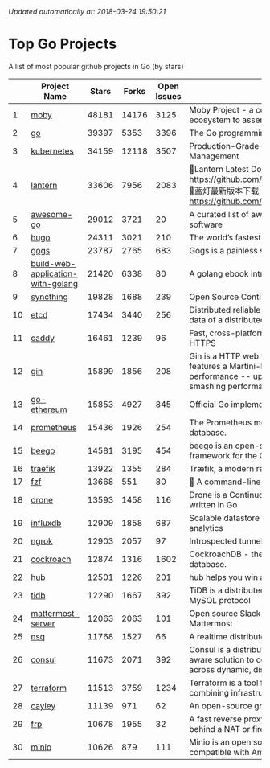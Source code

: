 *Updated automatically at: 2018-03-24 19:50:21* 
# Top Go Projects
A list of most popular github projects in Go (by stars)

|    | Project Name | Stars | Forks | Open Issues | Description |
| -- | ------------ | ----- | ----- | ----------- | ----------- |
| 1 | [moby](https://github.com/moby/moby) | 48181 | 14176 | 3125 | Moby Project - a collaborative project for the container ecosystem to assemble container-based systems |
| 2 | [go](https://github.com/golang/go) | 39397 | 5353 | 3396 | The Go programming language |
| 3 | [kubernetes](https://github.com/kubernetes/kubernetes) | 34159 | 12118 | 3507 | Production-Grade Container Scheduling and Management |
| 4 | [lantern](https://github.com/getlantern/lantern) | 33606 | 7956 | 2083 | 🔴Lantern Latest Download https://github.com/getlantern/lantern/releases/tag/latest 🔴蓝灯最新版本下载 https://github.com/getlantern/forum/issues/833 🔴  |
| 5 | [awesome-go](https://github.com/avelino/awesome-go) | 29012 | 3721 | 20 | A curated list of awesome Go frameworks, libraries and software |
| 6 | [hugo](https://github.com/gohugoio/hugo) | 24311 | 3021 | 210 | The world’s fastest framework for building websites. |
| 7 | [gogs](https://github.com/gogits/gogs) | 23787 | 2765 | 683 | Gogs is a painless self-hosted Git service. |
| 8 | [build-web-application-with-golang](https://github.com/astaxie/build-web-application-with-golang) | 21420 | 6338 | 80 | A golang ebook intro how to build a web with golang |
| 9 | [syncthing](https://github.com/syncthing/syncthing) | 19828 | 1688 | 239 | Open Source Continuous File Synchronization |
| 10 | [etcd](https://github.com/coreos/etcd) | 17434 | 3440 | 256 | Distributed reliable key-value store for the most critical data of a distributed system |
| 11 | [caddy](https://github.com/mholt/caddy) | 16461 | 1239 | 96 | Fast, cross-platform HTTP/2 web server with automatic HTTPS |
| 12 | [gin](https://github.com/gin-gonic/gin) | 15899 | 1856 | 208 | Gin is a HTTP web framework written in Go (Golang). It features a Martini-like API with much better performance -- up to 40 times faster. If you need smashing performance, get yourself some Gin. |
| 13 | [go-ethereum](https://github.com/ethereum/go-ethereum) | 15853 | 4927 | 845 | Official Go implementation of the Ethereum protocol |
| 14 | [prometheus](https://github.com/prometheus/prometheus) | 15436 | 1926 | 254 | The Prometheus monitoring system and time series database. |
| 15 | [beego](https://github.com/astaxie/beego) | 14581 | 3195 | 454 | beego is an open-source, high-performance web framework for the Go programming language. |
| 16 | [traefik](https://github.com/containous/traefik) | 13922 | 1355 | 284 | Træfik, a modern reverse proxy |
| 17 | [fzf](https://github.com/junegunn/fzf) | 13668 | 551 | 80 | :cherry_blossom: A command-line fuzzy finder |
| 18 | [drone](https://github.com/drone/drone) | 13593 | 1458 | 116 | Drone is a Continuous Delivery platform built on Docker, written in Go |
| 19 | [influxdb](https://github.com/influxdata/influxdb) | 12909 | 1858 | 687 | Scalable datastore for metrics, events, and real-time analytics |
| 20 | [ngrok](https://github.com/inconshreveable/ngrok) | 12903 | 2057 | 97 | Introspected tunnels to localhost |
| 21 | [cockroach](https://github.com/cockroachdb/cockroach) | 12874 | 1316 | 1602 | CockroachDB - the open source, cloud-native SQL database. |
| 22 | [hub](https://github.com/github/hub) | 12501 | 1226 | 201 | hub helps you win at git. |
| 23 | [tidb](https://github.com/pingcap/tidb) | 12290 | 1667 | 392 | TiDB is a distributed HTAP database compatible with the MySQL protocol  |
| 24 | [mattermost-server](https://github.com/mattermost/mattermost-server) | 12063 | 2063 | 101 | Open source Slack-alternative in Golang and React - Mattermost |
| 25 | [nsq](https://github.com/nsqio/nsq) | 11768 | 1527 | 66 | A realtime distributed messaging platform |
| 26 | [consul](https://github.com/hashicorp/consul) | 11673 | 2071 | 392 | Consul is a distributed, highly available, and data center aware solution to connect and configure applications across dynamic, distributed infrastructure. |
| 27 | [terraform](https://github.com/hashicorp/terraform) | 11513 | 3759 | 1234 | Terraform is a tool for building, changing, and combining infrastructure safely and efficiently. |
| 28 | [cayley](https://github.com/cayleygraph/cayley) | 11139 | 971 | 62 | An open-source graph database |
| 29 | [frp](https://github.com/fatedier/frp) | 10678 | 1955 | 32 | A fast reverse proxy to help you expose a local server behind a NAT or firewall to the internet. |
| 30 | [minio](https://github.com/minio/minio) | 10626 | 879 | 111 | Minio is an open source object storage server compatible with Amazon S3 APIs |
